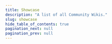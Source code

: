 ```yaml
---
title: Showcase
description: "A list of all Community Wikis."
slug: showcase
hide_table_of_contents: true
pagination_next: null
pagination_prev: null
--- 
```


<Showcase1 />